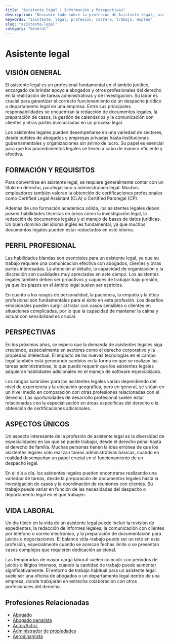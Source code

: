 ```yaml
---
title: "Asistente legal | Información y Perspectivas"
description: "Descubre todo sobre la profesión de Asistente legal, incluyendo responsabilidades, requisitos y oportunidades."
keywords: "asistente, legal, profesión, carrera, trabajo, empleo"
slug: "asistente-legal"
category: "General"
---
```


# Asistente legal

## VISIÓN GENERAL

El asistente legal es un profesional fundamental en el ámbito jurídico, encargado de brindar apoyo a abogados y otros profesionales del derecho en la realización de tareas administrativas y de investigación. Su labor es crucial para garantizar el correcto funcionamiento de un despacho jurídico o departamento legal en una empresa. Entre sus principales responsabilidades se encuentran la redacción de documentos legales, la preparación de casos, la gestión de calendarios y la comunicación con clientes y otras partes involucradas en un proceso legal.

Los asistentes legales pueden desempeñarse en una variedad de sectores, desde bufetes de abogados y empresas privadas hasta instituciones gubernamentales y organizaciones sin ánimo de lucro. Su papel es esencial para que los procedimientos legales se lleven a cabo de manera eficiente y efectiva.

## FORMACIÓN Y REQUISITOS

Para convertirse en asistente legal, se requiere generalmente contar con un título en derecho, paralegalismo o administración legal. Muchos empleadores también valoran la obtención de certificaciones profesionales como Certified Legal Assistant (CLA) o Certified Paralegal (CP).

Además de una formación académica sólida, los asistentes legales deben poseer habilidades técnicas en áreas como la investigación legal, la redacción de documentos legales y el manejo de bases de datos jurídicas. Un buen dominio del idioma inglés es fundamental, ya que muchos documentos legales pueden estar redactados en este idioma.

## PERFIL PROFESIONAL

Las habilidades blandas son esenciales para un asistente legal, ya que su trabajo requiere una comunicación efectiva con abogados, clientes y otras partes interesadas. La atención al detalle, la capacidad de organización y la discreción son cualidades muy apreciadas en este campo. Los asistentes legales también deben ser proactivos y capaces de trabajar bajo presión, ya que los plazos en el ámbito legal suelen ser estrictos.

En cuanto a los rasgos de personalidad, la paciencia, la empatía y la ética profesional son fundamentales para el éxito en esta profesión. Los desafíos emocionales pueden surgir al tratar con casos sensibles o clientes en situaciones complicadas, por lo que la capacidad de mantener la calma y actuar con sensibilidad es crucial.

## PERSPECTIVAS

En los próximos años, se espera que la demanda de asistentes legales siga creciendo, especialmente en sectores como el derecho corporativo y la propiedad intelectual. El impacto de las nuevas tecnologías en el campo legal también está generando cambios en la forma en que se realizan las tareas administrativas, lo que puede requerir que los asistentes legales adquieran habilidades adicionales en el manejo de software especializado.

Los rangos salariales para los asistentes legales varían dependiendo del nivel de experiencia y la ubicación geográfica, pero en general, se sitúan en un nivel medio en comparación con otras profesiones relacionadas con el derecho. Las oportunidades de desarrollo profesional suelen estar relacionadas con la especialización en áreas específicas del derecho o la obtención de certificaciones adicionales.

## ASPECTOS ÚNICOS

Un aspecto interesante de la profesión de asistente legal es la diversidad de especialidades en las que se puede trabajar, desde el derecho penal hasta el derecho de familia. Muchas personas tienen la idea errónea de que los asistentes legales solo realizan tareas administrativas básicas, cuando en realidad desempeñan un papel crucial en el funcionamiento de un despacho legal.

En el día a día, los asistentes legales pueden encontrarse realizando una variedad de tareas, desde la preparación de documentos legales hasta la investigación de casos y la coordinación de reuniones con clientes. Su trabajo puede variar en función de las necesidades del despacho o departamento legal en el que trabajen.

## VIDA LABORAL

Un día típico en la vida de un asistente legal puede incluir la revisión de expedientes, la redacción de informes legales, la comunicación con clientes por teléfono o correo electrónico, y la preparación de documentación para juicios o negociaciones. El balance vida-trabajo puede ser un reto en esta profesión, especialmente cuando se acercan fechas límite o se presentan casos complejos que requieren dedicación adicional.

Las temporadas de mayor carga laboral suelen coincidir con períodos de juicios o litigios intensos, cuando la cantidad de trabajo puede aumentar significativamente. El entorno de trabajo habitual para un asistente legal suele ser una oficina de abogados o un departamento legal dentro de una empresa, donde trabajarán en estrecha colaboración con otros profesionales del derecho.
## Profesiones Relacionadas

- [Abogado](/profesiones/abogado/)
- [Abogado penalista](/profesiones/abogado-penalista/)
- [Actor/Actriz](/profesiones/actor-actriz/)
- [Administrador de propiedades](/profesiones/administrador-de-propiedades/)
- [Aerodinamista](/profesiones/aerodinamista/)

